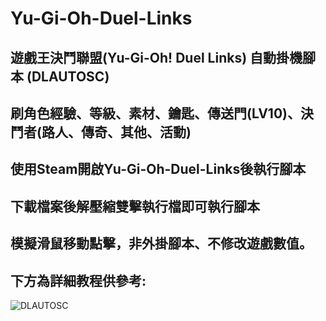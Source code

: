 # Yu-Gi-Oh-Duel-Links
## 遊戲王決鬥聯盟(Yu-Gi-Oh! Duel Links) 自動掛機腳本 (DLAUTOSC)

## 刷角色經驗、等級、素材、鑰匙、傳送門(LV10)、決鬥者(路人、傳奇、其他、活動)

## 使用Steam開啟Yu-Gi-Oh-Duel-Links後執行腳本

## 下載檔案後解壓縮雙擊執行檔即可執行腳本

## 模擬滑鼠移動點擊，非外掛腳本、不修改遊戲數值。

## 下方為詳細教程供參考:

![DLAUTOSC](https://github.com/user-attachments/assets/ab4aa4eb-48c2-4d1e-a046-e51b256dadef)
